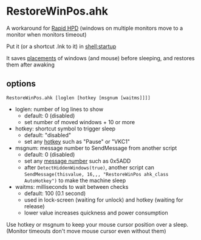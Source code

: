 # RestoreWinPos.ahk
A workaround for [Rapid HPD](https://devblogs.microsoft.com/directx/avoid-unexpected-app-rearrangement/)
(windows on multiple monitors move to a monitor when monitors timeout)

Put it (or a shortcut .lnk to it) in [shell:startup](https://support.microsoft.com/windows/150da165-dcd9-7230-517b-cf3c295d89dd)

It saves [placements](https://learn.microsoft.com/windows/win32/api/winuser/ns-winuser-windowplacement) of windows (and mouse) before sleeping,
and restores them after awaking

## options
`RestoreWinPos.ahk [loglen [hotkey [msgnum [waitms]]]]`

- loglen: number of log lines to show
  - default: 0 (disabled)
  - set number of moved windows + 10 or more
- hotkey: shortcut symbol to trigger sleep
  - default: "disabled"
  - set any [hotkey](https://www.autohotkey.com/docs/v2/Hotkeys.htm) such as "Pause" or "VKC1"
- msgnum: message number to SendMessage from another script
  - default: 0 (disabled)
  - set any [message number](https://www.autohotkey.com/docs/v2/misc/SendMessageList.htm) such as 0x5ADD
  - after `DetectHiddenWindows(true)`, another script can `SendMessage(thisvalue, 16,,, "RestoreWinPos ahk_class AutoHotkey")` to make the machine sleep
- waitms: milliseconds to wait between checks
  - default: 100 (0.1 second)
  - used in lock-screen (waiting for unlock) and hotkey (waiting for release)
  - lower value increases quickness and power consumption

Use hotkey or msgnum to keep your mouse cursor position over a sleep.
(Monitor timeouts don't move mouse cursor even without them)
